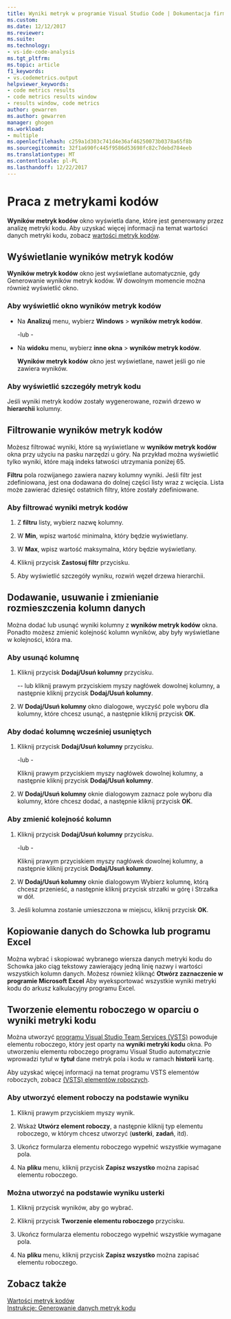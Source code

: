 ```yaml
---
title: Wyniki metryk w programie Visual Studio Code | Dokumentacja firmy Microsoft
ms.custom: 
ms.date: 12/12/2017
ms.reviewer: 
ms.suite: 
ms.technology:
- vs-ide-code-analysis
ms.tgt_pltfrm: 
ms.topic: article
f1_keywords:
- vs.codemetrics.output
helpviewer_keywords:
- code metrics results
- code metrics results window
- results window, code metrics
author: gewarren
ms.author: gewarren
manager: ghogen
ms.workload:
- multiple
ms.openlocfilehash: c259a1d303c741d4e36af46250073b0378a65f8b
ms.sourcegitcommit: 32f1a690fc445f9586d53698fc82c7debd784eeb
ms.translationtype: MT
ms.contentlocale: pl-PL
ms.lasthandoff: 12/22/2017
---
```

# <a name="working-with-code-metrics-data"></a>Praca z metrykami kodów

**Wyników metryk kodów** okno wyświetla dane, które jest generowany przez analizę metryki kodu. Aby uzyskać więcej informacji na temat wartości danych metryki kodu, zobacz [wartości metryk kodów](../code-quality/code-metrics-values.md).

## <a name="displaying-code-metrics-results"></a>Wyświetlanie wyników metryk kodów

**Wyników metryk kodów** okno jest wyświetlane automatycznie, gdy Generowanie wyników metryk kodów. W dowolnym momencie można również wyświetlić okno.

### <a name="to-display-the-code-metrics-results-window"></a>Aby wyświetlić okno wyników metryk kodów

- Na **Analizuj** menu, wybierz **Windows** > **wyników metryk kodów**.

   \-lub -

- Na **widoku** menu, wybierz **inne okna** > **wyników metryk kodów**.

   **Wyników metryk kodów** okno jest wyświetlane, nawet jeśli go nie zawiera wyników.

### <a name="to-view-code-metrics-details"></a>Aby wyświetlić szczegóły metryk kodu

Jeśli wyniki metryk kodów zostały wygenerowane, rozwiń drzewo w **hierarchii** kolumny.

## <a name="filtering-code-metrics-results"></a>Filtrowanie wyników metryk kodów

Możesz filtrować wyniki, które są wyświetlane w **wyników metryk kodów** okna przy użyciu na pasku narzędzi u góry. Na przykład można wyświetlić tylko wyniki, które mają indeks łatwości utrzymania poniżej 65.

**Filtru** pola rozwijanego zawiera nazwy kolumny wyniki. Jeśli filtr jest zdefiniowana, jest ona dodawana do dolnej części listy wraz z wcięcia. Lista może zawierać dziesięć ostatnich filtry, które zostały zdefiniowane.

### <a name="to-filter-the-code-metrics-results"></a>Aby filtrować wyniki metryk kodów

1.  Z **filtru** listy, wybierz nazwę kolumny.

2.  W **Min**, wpisz wartość minimalna, który będzie wyświetlany.

3.  W **Max**, wpisz wartość maksymalna, który będzie wyświetlany.

4.  Kliknij przycisk **Zastosuj filtr** przycisku.

5.  Aby wyświetlić szczegóły wyniku, rozwiń węzeł drzewa hierarchii.

## <a name="adding-removing-and-rearranging-data-columns"></a>Dodawanie, usuwanie i zmienianie rozmieszczenia kolumn danych

Można dodać lub usunąć wyniki kolumny z **wyników metryk kodów** okna. Ponadto możesz zmienić kolejność kolumn wyników, aby były wyświetlane w kolejności, która ma.

### <a name="to-remove-a-column"></a>Aby usunąć kolumnę

1. Kliknij przycisk **Dodaj/Usuń kolumny** przycisku.

     \-- lub kliknij prawym przyciskiem myszy nagłówek dowolnej kolumny, a następnie kliknij przycisk **Dodaj/Usuń kolumny**.

1. W **Dodaj/Usuń kolumny** okno dialogowe, wyczyść pole wyboru dla kolumny, które chcesz usunąć, a następnie kliknij przycisk **OK**.

### <a name="to-add-a-previously-removed-column"></a>Aby dodać kolumnę wcześniej usuniętych

1. Kliknij przycisk **Dodaj/Usuń kolumny** przycisku.

     \-lub -

     Kliknij prawym przyciskiem myszy nagłówek dowolnej kolumny, a następnie kliknij przycisk **Dodaj/Usuń kolumny**.

1. W **Dodaj/Usuń kolumny** oknie dialogowym zaznacz pole wyboru dla kolumny, które chcesz dodać, a następnie kliknij przycisk **OK**.

### <a name="to-rearrange-columns"></a>Aby zmienić kolejność kolumn

1. Kliknij przycisk **Dodaj/Usuń kolumny** przycisku.

     \-lub -

     Kliknij prawym przyciskiem myszy nagłówek dowolnej kolumny, a następnie kliknij przycisk **Dodaj/Usuń kolumny**.

1. W **Dodaj/Usuń kolumny** oknie dialogowym Wybierz kolumnę, którą chcesz przenieść, a następnie kliknij przycisk strzałki w górę i Strzałka w dół.

1. Jeśli kolumna zostanie umieszczona w miejscu, kliknij przycisk **OK**.

## <a name="copying-data-to-the-clipboard-or-excel"></a>Kopiowanie danych do Schowka lub programu Excel

Można wybrać i skopiować wybranego wiersza danych metryki kodu do Schowka jako ciąg tekstowy zawierający jedną linię nazwy i wartości wszystkich kolumn danych. Możesz również kliknąć **Otwórz zaznaczenie w programie Microsoft Excel** Aby wyeksportować wszystkie wyniki metryki kodu do arkusz kalkulacyjny programu Excel.

## <a name="creating-a-work-item-based-on-code-metric-results"></a>Tworzenie elementu roboczego w oparciu o wyniki metryki kodu

Można utworzyć [programu Visual Studio Team Services (VSTS)](/vsts/index) powoduje elementu roboczego, który jest oparty na **wyniki metryki kodu** okna. Po utworzeniu elementu roboczego programu Visual Studio automatycznie wprowadzi tytuł w **tytuł** dane metryk pola i kodu w ramach **historii** kartę.

Aby uzyskać więcej informacji na temat programu VSTS elementów roboczych, zobacz [(VSTS) elementów roboczych](/vsts/work/work-items/index).

### <a name="to-create-a-work-item-based-on-a-result"></a>Aby utworzyć element roboczy na podstawie wyniku

1.  Kliknij prawym przyciskiem myszy wynik.

2.  Wskaż **Utwórz element roboczy**, a następnie kliknij typ elementu roboczego, w którym chcesz utworzyć (**usterki**, **zadań**, itd).

3.  Ukończ formularza elementu roboczego wypełnić wszystkie wymagane pola.

4.  Na **pliku** menu, kliknij przycisk **Zapisz wszystko** można zapisać elementu roboczego.

### <a name="to-create-a-bug-based-on-a-result"></a>Można utworzyć na podstawie wyniku usterki

1.  Kliknij przycisk wyników, aby go wybrać.

2.  Kliknij przycisk **Tworzenie elementu roboczego** przycisku.

3.  Ukończ formularza elementu roboczego wypełnić wszystkie wymagane pola.

4.  Na **pliku** menu, kliknij przycisk **Zapisz wszystko** można zapisać elementu roboczego.

## <a name="see-also"></a>Zobacz także

[Wartości metryk kodów](../code-quality/code-metrics-values.md)  
[Instrukcje: Generowanie danych metryk kodu](../code-quality/how-to-generate-code-metrics-data.md)